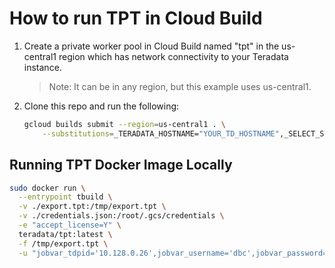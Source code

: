 # How to run TPT in Cloud Build

1. Create a private worker pool in Cloud Build named "tpt" in the us-central1 region which has network connectivity to your Teradata instance.

    > Note: It can be in any region, but this example uses us-central1.

1. Clone this repo and run the following:
    ```bash
    gcloud builds submit --region=us-central1 . \
        --substitutions=_TERADATA_HOSTNAME="YOUR_TD_HOSTNAME",_SELECT_STATEMENT="SELECT * FROM tpch.orders;",_GCS_BUCKET="YOUR_BUCKET",_GCS_PREFIX="orders/"
    ```

## Running TPT Docker Image Locally

```bash
sudo docker run \
  --entrypoint tbuild \
  -v ./export.tpt:/tmp/export.tpt \
  -v ./credentials.json:/root/.gcs/credentials \
  -e "accept_license=Y" \
  teradata/tpt:latest \
  -f /tmp/export.tpt \
  -u "jobvar_tdpid='10.128.0.26',jobvar_username='dbc',jobvar_password='pass'"
```